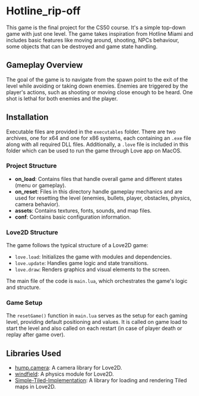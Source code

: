 # Hotline_rip-off

This game is the final project for the CS50 course. It's a simple top-down game with just one level. The game takes inspiration from Hotline Miami and includes basic features like moving around, shooting, NPCs behaviour, some objects that can be destroyed and game state handling.


## Gameplay Overview

The goal of the game is to navigate from the spawn point to the exit of the level while avoiding or taking down enemies. Enemies are triggered by the player's actions, such as shooting or moving close enough to be heard. One shot is lethal for both enemies and the player.

## Installation

Executable files are provided in the `executables` folder. There are two archives, one for x64 and one for x86 systems, each containing an `.exe` file along with all required DLL files. Additionally, a `.love` file is included in this folder which can be used to run the game through Love app on MacOS.

### Project Structure

- **on_load**: Contains files that handle overall game and different states (menu or gameplay).
- **on_reset**: Files in this directory handle gameplay mechanics and are used for resetting the level (enemies, bullets, player, obstacles, physics, camera behavior).
- **assets**: Contains textures, fonts, sounds, and map files.
- **conf**: Contains basic configuration information.

### Love2D Structure

The game follows the typical structure of a Love2D game:

- `love.load`: Initializes the game with modules and dependencies.
- `love.update`: Handles game logic and state transitions.
- `love.draw`: Renders graphics and visual elements to the screen.

The main file of the code is `main.lua`, which orchestrates the game's logic and structure.

### Game Setup

The `resetGame()` function in `main.lua` serves as the setup for each gaming level, providing default positioning and values. It is called on game load to start the level and also called on each restart (in case of player death or replay after game over).

## Libraries Used

- [hump.camera](https://hump.readthedocs.io/en/latest/camera.html): A camera library for Love2D.
- [windfield](https://github.com/a327ex/windfield): A physics module for Love2D.
- [Simple-Tiled-Implementation](https://github.com/karai17/Simple-Tiled-Implementation): A library for loading and rendering Tiled maps in Love2D.
